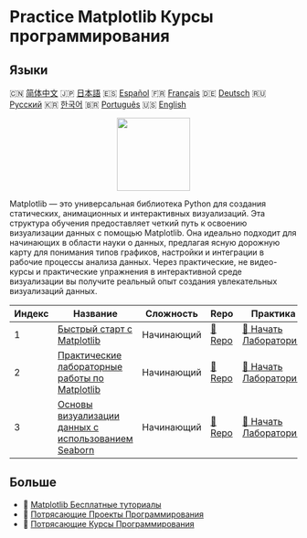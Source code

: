 # Practice Matplotlib Курсы программирования

## Языки

🇨🇳 [简体中文](README_zh.md) 🇯🇵 [日本語](README_ja.md) 🇪🇸 [Español](README_es.md) 🇫🇷 [Français](README_fr.md) 🇩🇪 [Deutsch](README_de.md) 🇷🇺 [Русский](README_ru.md) 🇰🇷 [한국어](README_ko.md) 🇧🇷 [Português](README_pt.md) 🇺🇸 [English](README.md) 

<div align="center">
<img width="128px" src="https://file.labex.io/path/6PDQ0G40CdCX.png">
</div>

Matplotlib — это универсальная библиотека Python для создания статических, анимационных и интерактивных визуализаций. Эта структура обучения предоставляет четкий путь к освоению визуализации данных с помощью Matplotlib. Она идеально подходит для начинающих в области науки о данных, предлагая ясную дорожную карту для понимания типов графиков, настройки и интеграции в рабочие процессы анализа данных. Через практические, не видео-курсы и практические упражнения в интерактивной среде визуализации вы получите реальный опыт создания увлекательных визуализаций данных.

|   Индекс | Название                                                                                                             | Сложность   | Repo                                                                       | Практика                                                                               |
|----------|----------------------------------------------------------------------------------------------------------------------|-------------|----------------------------------------------------------------------------|----------------------------------------------------------------------------------------|
|        1 | [Быстрый старт с Matplotlib](https://labex.io/ru/courses/quick-start-with-matplotlib)                                | Начинающий  | [🔗 Repo](https://github.com/labex-labs/quick-start-with-matplotlib)       | [🚀 Начать Лабораторию](https://labex.io/ru/courses/quick-start-with-matplotlib)       |
|        2 | [Практические лабораторные работы по Matplotlib](https://labex.io/ru/courses/matplotlib-practice-labs)               | Начинающий  | [🔗 Repo](https://github.com/labex-labs/matplotlib-practice-labs)          | [🚀 Начать Лабораторию](https://labex.io/ru/courses/matplotlib-practice-labs)          |
|        3 | [Основы визуализации данных с использованием Seaborn](https://labex.io/ru/courses/seaborn-data-visualization-basics) | Начинающий  | [🔗 Repo](https://github.com/labex-labs/seaborn-data-visualization-basics) | [🚀 Начать Лабораторию](https://labex.io/ru/courses/seaborn-data-visualization-basics) |

## Больше

- 🔗 [Matplotlib Бесплатные туториалы](https://github.com/labex-labs/matplotlib-free-tutorials)
- 🔗 [Потрясающие Проекты Программирования](https://github.com/labex-labs/awesome-programming-projects)
- 🔗 [Потрясающие Курсы Программирования](https://github.com/labex-labs/awesome-programming-courses)

